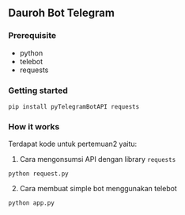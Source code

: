 ## Dauroh Bot Telegram

### Prerequisite
- python
- telebot
- requests

### Getting started

`pip install pyTelegramBotAPI requests`

### How it works

Terdapat kode untuk pertemuan2 yaitu:

1. Cara mengonsumsi API dengan library `requests`

`python request.py`

2. Cara membuat simple bot menggunakan telebot

`python app.py`

